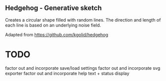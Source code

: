 ## Hedgehog - Generative sketch

Creates a circular shape filled with random lines. The direction and length of each line is based on an underlying noise field.

Adapted from https://github.com/kgolid/hedgehog

TODO
====
factor out and incorporate save/load settings
factor out and incorporate svg exporter
factor out and incorporate help text + status display

